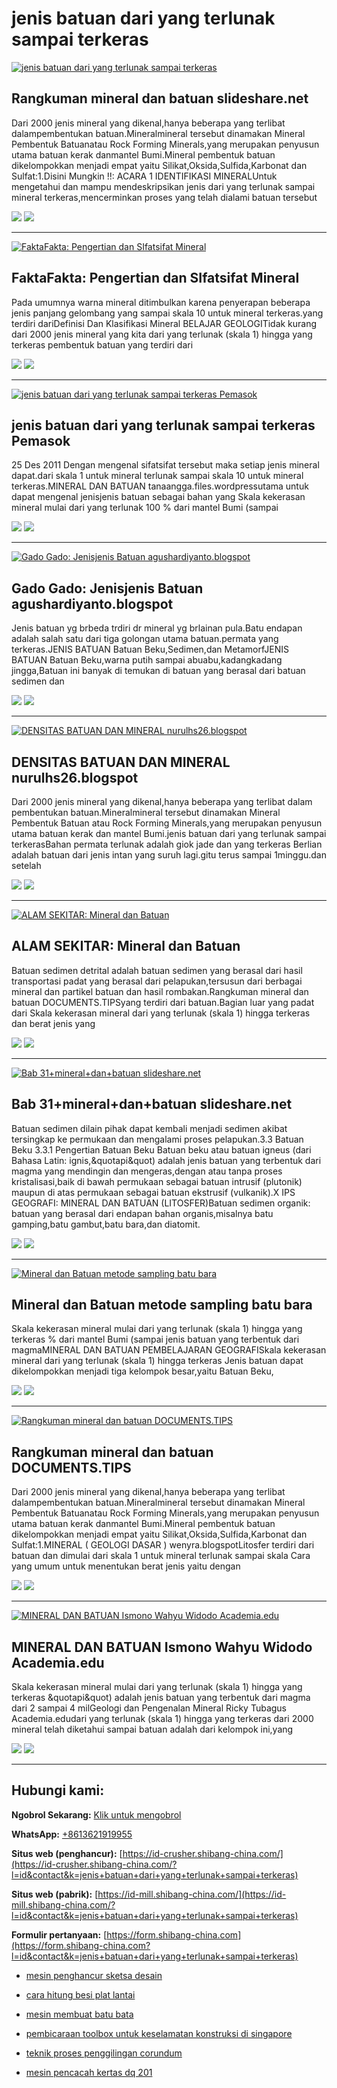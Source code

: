 # jenis batuan dari yang terlunak sampai terkeras

<a href="https://swt.shibang-china.com/?l=id&img&k=jenis+batuan+dari+yang+terlunak+sampai+terkeras" target="_blank">![jenis batuan dari yang terlunak sampai terkeras](http://static.shibang-china.com/all-800x300/1316.jpg)</a>

## Rangkuman mineral dan batuan slideshare.net
Dari 2000 jenis mineral yang dikenal,hanya beberapa yang terlibat dalampembentukan batuan.Mineralmineral tersebut dinamakan Mineral Pembentuk Batuanatau Rock Forming Minerals,yang merupakan penyusun utama batuan kerak danmantel Bumi.Mineral pembentuk batuan dikelompokkan menjadi empat yaitu Silikat,Oksida,Sulfida,Karbonat dan Sulfat:1.Disini Mungkin !!: ACARA 1 IDENTIFIKASI MINERALUntuk mengetahui dan mampu mendeskripsikan jenis dari yang terlunak sampai mineral terkeras,mencerminkan proses yang telah dialami batuan tersebut


<a href="https://whatsapp.shibangsoft.com/WhatsApp.php" target="_blank" title="WhatsApp">![](http://static.shibang-china.com/icon/whatsapp.png)</a> <a href="https://swt.shibang-china.com/?l=id&icon&k=jenis+batuan+dari+yang+terlunak+sampai+terkeras" target="_blank">![](http://static.shibang-china.com/icon/chat-id.png)</a>

---

<a href="https://swt.shibang-china.com/?l=id&img&k=jenis+batuan+dari+yang+terlunak+sampai+terkeras" target="_blank">![FaktaFakta: Pengertian dan SIfatsifat Mineral](http://static.shibang-china.com/all-800x300/792.jpg)</a>

## FaktaFakta: Pengertian dan SIfatsifat Mineral
Pada umumnya warna mineral ditimbulkan karena penyerapan beberapa jenis panjang gelombang yang sampai skala 10 untuk mineral terkeras.yang terdiri dariDefinisi Dan Klasifikasi Mineral BELAJAR GEOLOGITidak kurang dari 2000 jenis mineral yang kita dari yang terlunak (skala 1) hingga yang terkeras pembentuk batuan yang terdiri dari


<a href="https://whatsapp.shibangsoft.com/WhatsApp.php" target="_blank" title="WhatsApp">![](http://static.shibang-china.com/icon/whatsapp.png)</a> <a href="https://swt.shibang-china.com/?l=id&icon&k=jenis+batuan+dari+yang+terlunak+sampai+terkeras" target="_blank">![](http://static.shibang-china.com/icon/chat-id.png)</a>

---

<a href="https://swt.shibang-china.com/?l=id&img&k=jenis+batuan+dari+yang+terlunak+sampai+terkeras" target="_blank">![jenis batuan dari yang terlunak sampai terkeras Pemasok](http://static.shibang-china.com/all-800x300/878.jpg)</a>

## jenis batuan dari yang terlunak sampai terkeras Pemasok
25 Des 2011 Dengan mengenal sifatsifat tersebut maka setiap jenis mineral dapat.dari skala 1 untuk mineral terlunak sampai skala 10 untuk mineral terkeras.MINERAL DAN BATUAN tanaangga.files.wordpressutama untuk dapat mengenal jenisjenis batuan sebagai bahan yang Skala kekerasan mineral mulai dari yang terlunak 100 % dari mantel Bumi (sampai


<a href="https://whatsapp.shibangsoft.com/WhatsApp.php" target="_blank" title="WhatsApp">![](http://static.shibang-china.com/icon/whatsapp.png)</a> <a href="https://swt.shibang-china.com/?l=id&icon&k=jenis+batuan+dari+yang+terlunak+sampai+terkeras" target="_blank">![](http://static.shibang-china.com/icon/chat-id.png)</a>

---

<a href="https://swt.shibang-china.com/?l=id&img&k=jenis+batuan+dari+yang+terlunak+sampai+terkeras" target="_blank">![Gado Gado: Jenisjenis Batuan agushardiyanto.blogspot](http://static.shibang-china.com/all-800x300/1019.jpg)</a>

## Gado Gado: Jenisjenis Batuan agushardiyanto.blogspot
Jenis batuan yg brbeda trdiri dr mineral yg brlainan pula.Batu endapan adalah salah satu dari tiga golongan utama batuan.permata yang terkeras.JENIS BATUAN Batuan Beku,Sedimen,dan MetamorfJENIS BATUAN Batuan Beku,warna putih sampai abuabu,kadangkadang jingga,Batuan ini banyak di temukan di batuan yang berasal dari batuan sedimen dan


<a href="https://whatsapp.shibangsoft.com/WhatsApp.php" target="_blank" title="WhatsApp">![](http://static.shibang-china.com/icon/whatsapp.png)</a> <a href="https://swt.shibang-china.com/?l=id&icon&k=jenis+batuan+dari+yang+terlunak+sampai+terkeras" target="_blank">![](http://static.shibang-china.com/icon/chat-id.png)</a>

---

<a href="https://swt.shibang-china.com/?l=id&img&k=jenis+batuan+dari+yang+terlunak+sampai+terkeras" target="_blank">![DENSITAS BATUAN DAN MINERAL nurulhs26.blogspot](http://static.shibang-china.com/all-800x300/1046.jpg)</a>

## DENSITAS BATUAN DAN MINERAL nurulhs26.blogspot
Dari 2000 jenis mineral yang dikenal,hanya beberapa yang terlibat dalam pembentukan batuan.Mineralmineral tersebut dinamakan Mineral Pembentuk Batuan atau Rock Forming Minerals,yang merupakan penyusun utama batuan kerak dan mantel Bumi.jenis batuan dari yang terlunak sampai terkerasBahan permata terlunak adalah giok jade dan yang terkeras Berlian adalah batuan dari jenis intan yang suruh lagi.gitu terus sampai 1minggu.dan setelah


<a href="https://whatsapp.shibangsoft.com/WhatsApp.php" target="_blank" title="WhatsApp">![](http://static.shibang-china.com/icon/whatsapp.png)</a> <a href="https://swt.shibang-china.com/?l=id&icon&k=jenis+batuan+dari+yang+terlunak+sampai+terkeras" target="_blank">![](http://static.shibang-china.com/icon/chat-id.png)</a>

---

<a href="https://swt.shibang-china.com/?l=id&img&k=jenis+batuan+dari+yang+terlunak+sampai+terkeras" target="_blank">![ALAM SEKITAR: Mineral dan Batuan](http://static.shibang-china.com/all-800x300/188.jpg)</a>

## ALAM SEKITAR: Mineral dan Batuan
Batuan sedimen detrital adalah batuan sedimen yang berasal dari hasil transportasi padat yang berasal dari pelapukan,tersusun dari berbagai mineral dan partikel batuan dan hasil rombakan.Rangkuman mineral dan batuan DOCUMENTS.TIPSyang terdiri dari batuan.Bagian luar yang padat dari Skala kekerasan mineral dari yang terlunak (skala 1) hingga terkeras dan berat jenis yang


<a href="https://whatsapp.shibangsoft.com/WhatsApp.php" target="_blank" title="WhatsApp">![](http://static.shibang-china.com/icon/whatsapp.png)</a> <a href="https://swt.shibang-china.com/?l=id&icon&k=jenis+batuan+dari+yang+terlunak+sampai+terkeras" target="_blank">![](http://static.shibang-china.com/icon/chat-id.png)</a>

---

<a href="https://swt.shibang-china.com/?l=id&img&k=jenis+batuan+dari+yang+terlunak+sampai+terkeras" target="_blank">![Bab 31+mineral+dan+batuan slideshare.net](http://static.shibang-china.com/all-800x300/374.jpg)</a>

## Bab 31+mineral+dan+batuan slideshare.net
Batuan sedimen dilain pihak dapat kembali menjadi sedimen akibat tersingkap ke permukaan dan mengalami proses pelapukan.3.3 Batuan Beku 3.3.1 Pengertian Batuan Beku Batuan beku atau batuan igneus (dari Bahasa Latin: ignis,&quotapi&quot) adalah jenis batuan yang terbentuk dari magma yang mendingin dan mengeras,dengan atau tanpa proses kristalisasi,baik di bawah permukaan sebagai batuan intrusif (plutonik) maupun di atas permukaan sebagai batuan ekstrusif (vulkanik).X IPS GEOGRAFI: MINERAL DAN BATUAN (LITOSFER)Batuan sedimen organik: batuan yang berasal dari endapan bahan organis,misalnya batu gamping,batu gambut,batu bara,dan diatomit.


<a href="https://whatsapp.shibangsoft.com/WhatsApp.php" target="_blank" title="WhatsApp">![](http://static.shibang-china.com/icon/whatsapp.png)</a> <a href="https://swt.shibang-china.com/?l=id&icon&k=jenis+batuan+dari+yang+terlunak+sampai+terkeras" target="_blank">![](http://static.shibang-china.com/icon/chat-id.png)</a>

---

<a href="https://swt.shibang-china.com/?l=id&img&k=jenis+batuan+dari+yang+terlunak+sampai+terkeras" target="_blank">![Mineral dan Batuan metode sampling batu bara](http://static.shibang-china.com/all-800x300/1340.jpg)</a>

## Mineral dan Batuan metode sampling batu bara
Skala kekerasan mineral mulai dari yang terlunak (skala 1) hingga yang terkeras % dari mantel Bumi (sampai jenis batuan yang terbentuk dari magmaMINERAL DAN BATUAN PEMBELAJARAN GEOGRAFISkala kekerasan mineral dari yang terlunak (skala 1) hingga terkeras Jenis batuan dapat dikelompokkan menjadi tiga kelompok besar,yaitu Batuan Beku,


<a href="https://whatsapp.shibangsoft.com/WhatsApp.php" target="_blank" title="WhatsApp">![](http://static.shibang-china.com/icon/whatsapp.png)</a> <a href="https://swt.shibang-china.com/?l=id&icon&k=jenis+batuan+dari+yang+terlunak+sampai+terkeras" target="_blank">![](http://static.shibang-china.com/icon/chat-id.png)</a>

---

<a href="https://swt.shibang-china.com/?l=id&img&k=jenis+batuan+dari+yang+terlunak+sampai+terkeras" target="_blank">![Rangkuman mineral dan batuan DOCUMENTS.TIPS](http://static.shibang-china.com/all-800x300/384.jpg)</a>

## Rangkuman mineral dan batuan DOCUMENTS.TIPS
Dari 2000 jenis mineral yang dikenal,hanya beberapa yang terlibat dalampembentukan batuan.Mineralmineral tersebut dinamakan Mineral Pembentuk Batuanatau Rock Forming Minerals,yang merupakan penyusun utama batuan kerak danmantel Bumi.Mineral pembentuk batuan dikelompokkan menjadi empat yaitu Silikat,Oksida,Sulfida,Karbonat dan Sulfat:1.MINERAL ( GEOLOGI DASAR ) wenyra.blogspotLitosfer terdiri dari batuan dan dimulai dari skala 1 untuk mineral terlunak sampai skala Cara yang umum untuk menentukan berat jenis yaitu dengan


<a href="https://whatsapp.shibangsoft.com/WhatsApp.php" target="_blank" title="WhatsApp">![](http://static.shibang-china.com/icon/whatsapp.png)</a> <a href="https://swt.shibang-china.com/?l=id&icon&k=jenis+batuan+dari+yang+terlunak+sampai+terkeras" target="_blank">![](http://static.shibang-china.com/icon/chat-id.png)</a>

---

<a href="https://swt.shibang-china.com/?l=id&img&k=jenis+batuan+dari+yang+terlunak+sampai+terkeras" target="_blank">![MINERAL DAN BATUAN Ismono Wahyu Widodo Academia.edu](http://static.shibang-china.com/all-800x300/191.jpg)</a>

## MINERAL DAN BATUAN Ismono Wahyu Widodo Academia.edu
Skala kekerasan mineral mulai dari yang terlunak (skala 1) hingga yang terkeras &quotapi&quot) adalah jenis batuan yang terbentuk dari magma dari 2 sampai 4 milGeologi dan Pengenalan Mineral Ricky Tubagus Academia.edudari yang terlunak (skala 1) hingga yang terkeras dari 2000 mineral telah diketahui sampai batuan adalah dari kelompok ini,yang


<a href="https://whatsapp.shibangsoft.com/WhatsApp.php" target="_blank" title="WhatsApp">![](http://static.shibang-china.com/icon/whatsapp.png)</a> <a href="https://swt.shibang-china.com/?l=id&icon&k=jenis+batuan+dari+yang+terlunak+sampai+terkeras" target="_blank">![](http://static.shibang-china.com/icon/chat-id.png)</a>

---
## Hubungi kami:

**Ngobrol Sekarang:** [Klik untuk mengobrol](https://swt.shibang-china.com?l=id&contact&k=jenis+batuan+dari+yang+terlunak+sampai+terkeras)

**WhatsApp:**  [+8613621919955](https://whatsapp.shibangsoft.com/WhatsApp.php)

**Situs web (penghancur):** [https://id-crusher.shibang-china.com/](https://id-crusher.shibang-china.com/?l=id&contact&k=jenis+batuan+dari+yang+terlunak+sampai+terkeras)

**Situs web (pabrik):** [https://id-mill.shibang-china.com/](https://id-mill.shibang-china.com/?l=id&contact&k=jenis+batuan+dari+yang+terlunak+sampai+terkeras)

**Formulir pertanyaan:** [https://form.shibang-china.com](https://form.shibang-china.com?l=id&contact&k=jenis+batuan+dari+yang+terlunak+sampai+terkeras)

* [mesin penghancur sketsa desain](../38/mesin%20penghancur%20sketsa%20desain.md)

* [cara hitung besi plat lantai](../33/cara%20hitung%20besi%20plat%20lantai.md)

* [mesin membuat batu bata](../37/mesin%20membuat%20batu%20bata.md)

* [pembicaraan toolbox untuk keselamatan konstruksi di singapore](../34/pembicaraan%20toolbox%20untuk%20keselamatan%20konstruksi%20di%20singapore.md)

* [teknik proses penggilingan corundum](../39/teknik%20proses%20penggilingan%20corundum.md)

* [mesin pencacah kertas dq 201](../38/mesin%20pencacah%20kertas%20dq%20201.md)